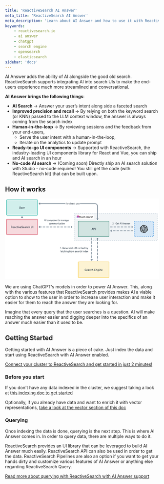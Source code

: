 ```yaml
---
title: 'ReactiveSearch AI Answer'
meta_title: 'ReactiveSearch AI Answer'
meta_description: 'Learn about AI Answer and how to use it with ReactiveSearch'
keywords:
    - reactivesearch.io
    - ai answer
    - chatgpt
    - search engine
    - opensearch
    - elasticsearch
sidebar: 'docs'
---
```


AI Answer adds the ability of AI alongside the good old search. ReactiveSearch supports integrating AI into search UIs to make the end-users experience much more streamlined and conversational.

**AI Answer brings the following things**:

- **AI Search** → Answer your user’s intent along side a faceted search
- **Improved precision and recall** → By relying on both the keyword search (or KNN) passed to the LLM context window, the answer is always coming from the search index
- **Human-in-the-loop** → By reviewing sessions and the feedback from your end-users,
    - Serve the user intent with a human-in-the-loop,
    - Iterate on the analytics to update prompt
- **Ready-to-go UI components** → Supported with ReactiveSearch, the industry-leading UI components library for React and Vue, you can ship and AI search in an hour
- **No-code AI search** → (Coming soon) Directly ship an AI search solution with Studio - no-code required! You still get the code (with ReactiveSearch kit) that can be built upon.

## How it works

![Querying with AI Answer enabled](../../../../content/images/concepts/querying_ai.png "Querying with AI Answer Vizualized")

We are using ChatGPT's models in order to power AI Answer. This, along with the various features that ReactiveSearch provides makes AI a viable option to show to the user in order to increase user interaction and make it easier for them to reach the answer they are looking for.

Imagine that every query that the user searches is a question. AI will make reaching the answer easier and digging deeper into the specifics of an answer much easier than it used to be.

## Getting Started

Getting started with AI Answer is a piece of cake. Just index the data and start using ReactiveSearch with AI Answer enabled.

[Connect your cluster to ReactiveSearch and get started in just 2 minutes!](https://dashboard.reactivesearch.io/signup?utm_source=docs&utm_medium=docs&utm_campaign=ai_answer)

### Before you start

If you don't have any data indexed in the cluster, we suggest taking a look at [this indexing doc to get started](./indexing.md)

Optionally, if you already have data and want to enrich it with vector representations, [take a look at the vector section of this doc](./indexing.md#enriching-with-vector-data)

### Querying

Once indexing the data is done, querying is the next step. This is where AI Answer comes in. In order to query data, there are multiple ways to do it.

ReactiveSearch provides an UI library that can be leveraged to build AI Answer much easily. ReactiveSearch API can also be used in order to get the data. ReactiveSearch Pipelines are also an option if you want to get your hands dirty and customize various features of AI Answer or anything else regarding ReactiveSearch Query.

[Read more about querying with ReactiveSearch with AI Answer support]()


